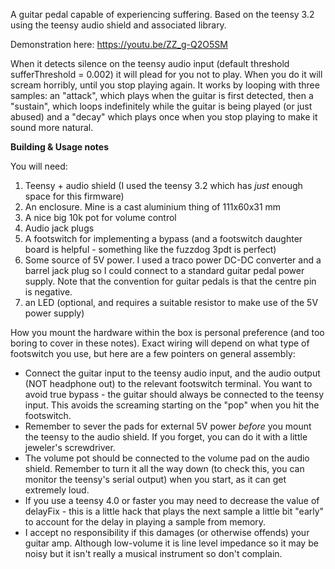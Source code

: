 A guitar pedal capable of experiencing suffering. Based on the teensy 3.2 using the teensy audio shield and associated library.

Demonstration here: https://youtu.be/ZZ_g-Q2O5SM

When it detects silence on the teensy audio input (default threshold sufferThreshold = 0.002) it will plead for you not to play. When you do it will scream horribly, until you stop playing again. It works by looping with three samples: an "attack", which plays when the guitar is first detected, then a "sustain", which loops indefinitely while the guitar is being played (or just abused) and a "decay" which plays once when you stop playing to make it sound more natural.

**Building & Usage notes**

You will need:
1) Teensy + audio shield (I used the teensy 3.2 which has *just* enough space for this firmware)
2) An enclosure. Mine is a cast aluminium thing of 111x60x31 mm
3) A nice big 10k pot for volume control
4) Audio jack plugs
5) A footswitch for implementing a bypass (and a footswitch daughter board is helpful - something like the fuzzdog 3pdt is perfect)
6) Some source of 5V power. I used a traco power DC-DC converter and a barrel jack plug so I could connect to a standard guitar pedal power supply. Note that the convention for guitar pedals is that the centre pin is negative.
7) an LED (optional, and requires a suitable resistor to make use of the 5V power supply)

How you mount the hardware within the box is personal preference (and too boring to cover in these notes). Exact wiring will depend on what type of footswitch you use, but here are a few pointers on general assembly:

* Connect the guitar input to the teensy audio input, and the audio output (NOT headphone out) to the relevant footswitch terminal. You want to avoid true bypass - the guitar should always be connected to the teensy input. This avoids the screaming starting on the "pop" when you hit the footswitch.
* Remember to sever the pads for external 5V power *before* you mount the teensy to the audio shield. If you forget, you can do it with a little jeweler's screwdriver.
* The volume pot should be connected to the volume pad on the audio shield. Remember to turn it all the way down (to check this, you can monitor the teensy's serial output) when you start, as it can get extremely loud.
* If you use a teensy 4.0 or faster you may need to decrease the value of delayFix - this is a little hack that plays the next sample a little bit "early" to account for the delay in playing a sample from memory.
* I accept no responsibility if this damages (or otherwise offends) your guitar amp. Although low-volume it is line level impedance so it may be noisy but it isn't really a musical instrument so don't complain.

